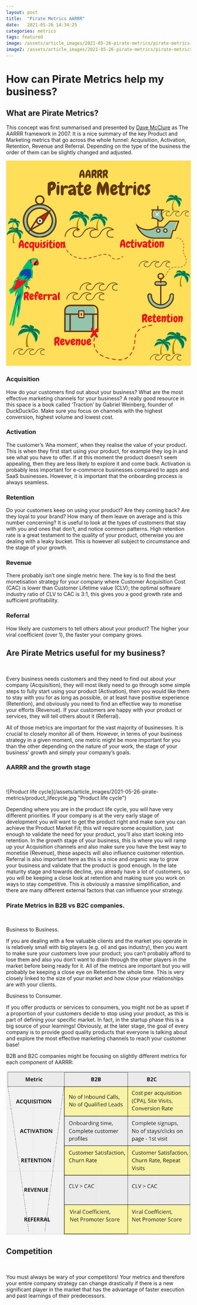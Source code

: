 ```yaml
---
layout: post
title:  "Pirate Metrics AARRR"
date:   2021-05-26 14:34:25
categories: metrics
tags: featured
image: /assets/article_images/2021-05-26-pirate-metrics/pirate-metrics-cover.jpg
image2: /assets/article_images/2021-05-26-pirate-metrics/pirate-metrics-cover-mobile.jpg
---
```

# How can Pirate Metrics help my business?

## What are Pirate Metrics?

This concept was first summarised and presented by [Dave McClure](https://www.linkedin.com/in/davemcclure/) as The AARRR framework in 2007. It is a nice summary of the key Product and Marketing metrics that go across the whole funnel: Acquisition, Activation, Retention, Revenue and Referral. Depending on the type of the business the order of them can be slightly changed and adjusted.

![Pirate Metrics](/assets/article_images/2021-05-26-pirate-metrics/pirate_metrics.jpg "Pirate Metrics")

### Acquisition

How do your customers find out about your business? What are the most effective marketing channels for your business? A really good resource in this space is a book called ‘Traction’
by Gabriel Weinberg, founder of DuckDuckGo. Make sure you focus on channels with the highest conversion, highest volume and lowest cost.

### Activation

The customer’s ‘Aha moment’, when they realise the value of your product. This is when they first start using your product, for example they log in and see what you have to offer. If at this moment the product doesn’t seem appealing, then they are less likely to explore it and come back. Activation is probably less important for e-commerce businesses compared to apps and SaaS businesses. However, it is important that the onboarding process is always seamless.

### Retention

Do your customers keep on using your product? Are they coming back? Are they loyal to your brand? How many of them leave on average and is this number concerning? It is useful to look at the types of customers that stay with you and ones that don’t, and notice common patterns. High retention rate is a great testament to the quality of your product, otherwise you are dealing with a leaky bucket. This is however all subject to circumstance and the stage of your growth.

### Revenue

There probably isn’t one single metric here. The key is to find the best monetisation strategy for your company where Customer Acquisition Cost (CAC) is lower than Customer Lifetime value (CLV); the optimal software industry ratio of CLV to CAC is 3:1, this gives you a good growth rate and sufficient profitability. 

### Referral

How likely are customers to tell others about your product? The higher your viral coefficient (over 1), the faster your company grows.


## Are Pirate Metrics useful for my business?
<p>&nbsp;</p>

Every business needs customers and they need to find out about your company (Acquisition), they will most likely need to go through some simple steps to fully start using your product (Activation), then you would like them to stay with you for as long as possible, or at least have positive experience (Retention), and obviously you need to find an effective way to monetise your efforts (Revenue). If your customers are happy with your product or services, they will tell others about it (Referral).

All of those metrics are important for the vast majority of businesses. It is crucial to closely monitor all of them. However, in terms of your business strategy in a given moment, one metric might be more important for you than the other depending on the nature of your work,  the stage of your business’ growth and simply your company’s goals.

### AARRR and the growth stage
<p>&nbsp;</p>
![Product life cycle](/assets/article_images/2021-05-26-pirate-metrics/product_lifecycle.jpg "Product life cycle")

Depending where you are in the product life cycle, you will have very different priorities. 
If your company is at the very early stage of development you will want to get the product right and make sure you can achieve the Product Market Fit; this will require some acquisition, just enough to validate the need for your product, you’ll also start looking into retention. In the growth stage of your business, this is where you will ramp up your Acquisition channels and also make sure you have the best way to monetise (Revenue), these aspects will also influence customer retention. Referral is also important here as this is a nice and organic way to grow your business and validate that the product is good enough. In the late maturity stage and towards decline, you already have a lot of customers, so you will be keeping a close look at retention and making sure you work on ways to stay competitive. This is obviously a massive simplification, and there are many different external factors that can influence your strategy. 


### Pirate Metrics in B2B vs B2C companies.
<p>&nbsp;</p>
Business to Business.

If you are dealing with a few valuable clients and the market you operate in is relatively small with big players (e.g. oil and gas industry), then you want to make sure your customers love your product; you can’t probably afford to lose them and also you don’t want to drain through the other players in the market before being ready for it. All of the metrics are important but you will probably be keeping a close eye on Retention the whole time. This is very closely linked to the size of your market and how close your relationships are with your clients.

Business to Consumer.

If you offer products or services to consumers, you might not be as upset if a proportion of your customers decide to stop using your product, as this is part of defining your specific market. In fact, in the startup phase this is a big source of your learnings! Obviously, at the later stage, the goal of every company is to provide good quality products that everyone is talking about and explore the most effective marketing channels to reach your customer base! 

B2B and B2C companies might be focusing on slightly different metrics for each component of AARRR:

![Pirate Metrics in B2B vs B2C"](/assets/article_images/2021-05-26-pirate-metrics/PM_B2BC.jpg "Pirate Metrics in B2B vs B2C")

## Competition 
<p>&nbsp;</p>
You must always be wary of your competitors! Your metrics and therefore your entire company strategy can change drastically if there is a new significant player in the market that has the advantage of faster execution and past learnings of their predecessors. 

